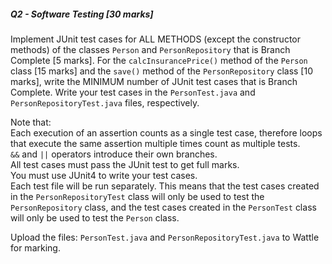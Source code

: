 ##### Q2 - Software Testing [30 marks]
Implement JUnit test cases for ALL METHODS (except the constructor methods) of the classes `Person` and `PersonRepository` that is Branch Complete [5 marks]. For the `calcInsurancePrice()` method of the `Person` class [15 marks] and the `save()` method of the `PersonRepository` class [10 marks], write the MINIMUM number of JUnit test cases that is Branch Complete. Write your test cases in the `PersonTest.java` and `PersonRepositoryTest.java` files, respectively.

Note that:  
Each execution of an assertion counts as a single test case, therefore loops that execute the same assertion multiple times count as multiple tests.  
`&&` and `||` operators introduce their own branches.  
All test cases must pass the JUnit test to get full marks.  
You must use JUnit4 to write your test cases.  
Each test file will be run separately. This means that the test cases created in the `PersonRepositoryTest` class will only be used to test the` PersonRepository` class, and the test cases created in the `PersonTest` class will only be used to test the `Person` class.  

Upload the files: `PersonTest.java` and `PersonRepositoryTest.java` to Wattle for marking.

